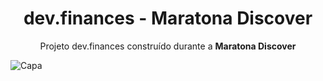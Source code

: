 <h1 align="center">dev.finances - Maratona Discover</h1>
<p align="center">Projeto dev.finances construído durante a <strong>Maratona Discover</strong></p>

![Capa](https://share.cyberland.fun/dev.finances.png)